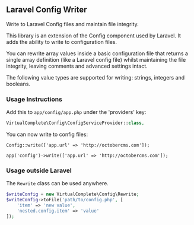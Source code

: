 ## Laravel Config Writer

Write to Laravel Config files and maintain file integrity.

This library is an extension of the Config component used by Laravel. It adds the ability to write to configuration files.

You can rewrite array values inside a basic configuration file that returns a single array definition (like a Laravel config file) whilst maintaining the file integrity, leaving comments and advanced settings intact.

The following value types are supported for writing: strings, integers and booleans.

### Usage Instructions

Add this to ```app/config/app.php``` under the 'providers' key:

```php
VirtualComplete\Config\ConfigServiceProvider::class,
```

You can now write to config files:

```
Config::write(['app.url' => 'http://octobercms.com']);
```

```
app('config')->write(['app.url' => 'http://octobercms.com']);
```

### Usage outside Laravel

The `Rewrite` class can be used anywhere.

```php
$writeConfig = new VirtualComplete\Config\Rewrite;
$writeConfig->toFile('path/to/config.php', [
    'item' => 'new value',
    'nested.config.item' => 'value'
]);
```
